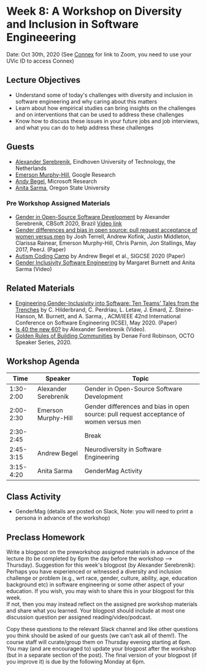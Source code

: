 # Week 8: A Workshop on Diversity and Inclusion in Software Engineeering

Date: Oct 30th, 2020
(See [Connex]( https://connex.csc.uvic.ca/portal/site/emse2020) for link to Zoom, you need to use your UVic ID to access Connex)

## Lecture Objectives

- Understand some of today's challenges with diversity and inclusion in software engineering and why caring about this matters
- Learn about how empirical studies can bring insights on the challenges and on interventions that can be used to address these challenges
- Know how to discuss these issues in your future jobs and job interviews, and what you can do to help address these challenges

## Guests
- [Alexander Serebrenik](https://www.win.tue.nl/~aserebre/), Eindhoven University of Technology, the Netherlands
- [Emerson Murphy-Hill](https://research.google/people/EmersonMurphyHill/), Google Research
- [Andy Begel](https://andrewbegel.com/), Microsoft Research
- [Anita Sarma](http://web.engr.oregonstate.edu/~sarmaa/), Oregon State University

### Pre Workshop Assigned Materials 
- [Gender in Open-Source Software Development](https://cbsoft2020.imd.ufrn.br/palestrante.php?id=alexander) by Alexander Serebrenik, CBSoft 2020, Brazil [Video link](https://www.youtube.com/watch?v=uK3PqV3qsmI&feature=emb_logo)
- [Gender differences and bias in open source: pull request acceptance of women versus men](https://peerj.com/articles/cs-111/) by Josh Terrell, Andrew Kofink, Justin Middleton, Clarissa Rainear, Emerson Murphy-Hill, Chris Parnin, Jon Stallings,  May 2017, PeerJ. (Paper)
- [Autism Coding Camp](../references/BegelAutismCodingCamp.pdf) by Andrew Begel et al., SIGCSE 2020 (Paper)
- [Gender Inclusivity Software Engineering](https://www.youtube.com/watch?v=tgSn-Ao0VTk) by Margaret Burnett and Anita Sarma (Video)

## Related Materials
- [Engineering Gender-Inclusivity into Software: Ten Teams’ Tales from the Trenches](http://web.engr.oregonstate.edu/~sarmaa/wp-content/uploads/2020/08/icse20-genderMag-practices.pdf) by C. Hilderbrand, C. Perdriau, L. Letaw, J. Emard, Z. Steine-Hanson, M. Burnett, and A. Sarma, , ACM/IEEE 42nd International Conference on Software Engineering (ICSE), May 2020. (Paper)
- [Is 40 the new 60?](https://www.youtube.com/watch?v=a7tt18Gh8M0&feature=emb_logo) by Alexander Serebrenik (Video). 
- [Golden Rules of Building Communities](https://www.youtube.com/watch?v=yP028rbR_t4) by Denae Ford Robinson, OCTO Speaker Series, 2020.

## Workshop Agenda 

| Time | Speaker | Topic | 
| ------- | ------------------- | --------------------------------- | 
| 1:30-2:00 |  Alexander Serebrenik | Gender in Open-Source Software Development  | 
| 2:00-2:30 |  Emerson Murphy-Hill | Gender differences and bias in open source: pull request acceptance of women versus men |
| 2:30-2:45 |  | Break |
| 2:45-3:15 | Andrew Begel | Neurodiversity in Software Engineering |
| 3:15-4:20 | Anita Sarma| GenderMag Activity |

## Class Activity
- GenderMag (details are posted on Slack, Note: you will need to print a persona in advance of the workshop)

## Preclass Homework

Write a blogpost on the preworkshop assigned materials in advance of the lecture 
(to be completed by 6pm the day before the workshop --> Thursday).
Suggestion for this week's blogpost (by Alexander Serebrenik):  Perhaps you have experienced or witnessed a diversity and inclusion challenge or problem (e.g., wrt race, gender, culture, ability, age, education background etc) in software engineering or some other aspect of your education. If you wish, you may wish to share this in your blogpost for this week.  
If not, then you may instead reflect on the assigned pre workshop materials and share what you learned.
Your blogpost should include at most one discussion question per assigned reading/video/podcast.

Copy these questions to the relevant Slack channel and like other questions you think should be asked of our guests (we can't ask all of them!). 
The course staff will curate/group them on Thursday evening starting at 6pm. 
You may (and are encouraged to) update your blogpost after the workshop (but in a separate section of the post). 
The final version of your blogpost (if you improve it) is due by the following Monday at 6pm.
